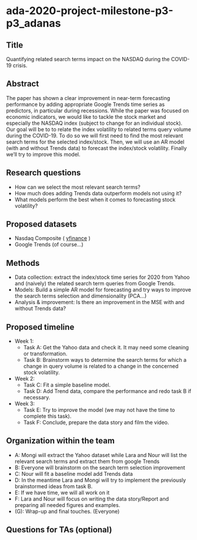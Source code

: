 # ada-2020-project-milestone-p3-p3_adanas

## Title
Quantifying related search terms impact on the NASDAQ during the COVID-19 crisis.

## Abstract
The paper has shown a clear improvement in near-term forecasting performance by adding appropriate Google Trends time series as predictors, in particular during recessions. While the paper was focused on economic indicators, we would like to tackle the stock market and especially the NASDAQ index (subject to change for an individual stock). Our goal will be to to relate the index volatility to related terms query volume during the COVID-19. To do so we will first need to find the most relevant search terms for the selected index/stock. Then, we will use an AR model (with and without Trends data) to forecast the index/stock volatility. Finally we’ll try to improve this model.

## Research questions
- How can we select the most relevant search terms?
- How much does adding Trends data outperform models not using it?
- What models perform the best when it comes to forecasting stock volatility?

## Proposed datasets
- Nasdaq Composite ( [yfinance](https://pypi.org/project/yfinance/) )
- Google Trends (of course…)

## Methods
- Data collection: extract the index/stock time series for 2020 from Yahoo and (naively) the related search term queries from Google Trends.
- Models: Build a simple AR model for forecasting and try ways to improve the search terms selection and dimensionality (PCA…)
- Analysis & improvement: Is there an improvement in the MSE with and without Trends data?

## Proposed timeline
- Week 1:
    - Task A: Get the Yahoo data and check it. It may need some cleaning or transformation.
    - Task B: Brainstorm ways to determine the search terms for which a change in query volume is related to a change in the concerned stock volatility.
- Week 2:
    - Task C: Fit a simple baseline model.
    - Task D: Add Trend data, compare the performance and redo task B if necessary.
- Week 3:
    - Task E: Try to improve the model (we may not have the time to complete this task).
    - Task F: Conclude, prepare the data story and film the video.


## Organization within the team
- A: Mongi will extract the Yahoo dataset while Lara and Nour will list the relevant search terms and extract them from google Trends
- B: Everyone will brainstorm on the search term selection improvement
- C: Nour will fit a baseline model add Trends data 
- D: In the meantime Lara and Mongi will try to implement the previously brainstormed ideas from task B.
- E: If we have time, we will all work on it
- F: Lara and Nour will focus on writing the data story/Report and preparing all needed figures and examples.
- (G): Wrap-up and final touches. (Everyone)

## Questions for TAs (optional)
